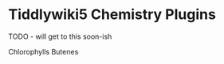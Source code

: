 Tiddlywiki5 Chemistry Plugins
=============================

TODO - will get to this soon-ish

Chlorophylls
Butenes